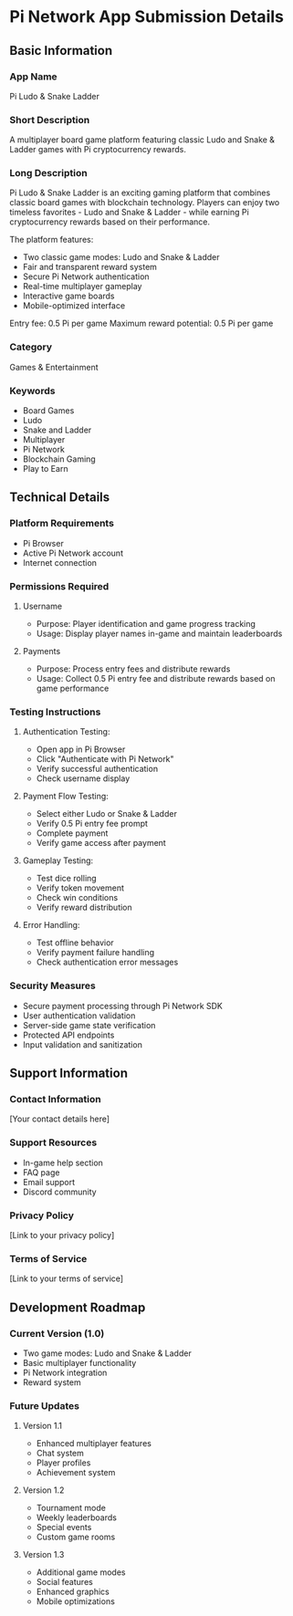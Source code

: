 # Pi Network App Submission Details

## Basic Information

### App Name
Pi Ludo & Snake Ladder

### Short Description
A multiplayer board game platform featuring classic Ludo and Snake & Ladder games with Pi cryptocurrency rewards.

### Long Description
Pi Ludo & Snake Ladder is an exciting gaming platform that combines classic board games with blockchain technology. Players can enjoy two timeless favorites - Ludo and Snake & Ladder - while earning Pi cryptocurrency rewards based on their performance.

The platform features:
- Two classic game modes: Ludo and Snake & Ladder
- Fair and transparent reward system
- Secure Pi Network authentication
- Real-time multiplayer gameplay
- Interactive game boards
- Mobile-optimized interface

Entry fee: 0.5 Pi per game
Maximum reward potential: 0.5 Pi per game

### Category
Games & Entertainment

### Keywords
- Board Games
- Ludo
- Snake and Ladder
- Multiplayer
- Pi Network
- Blockchain Gaming
- Play to Earn

## Technical Details

### Platform Requirements
- Pi Browser
- Active Pi Network account
- Internet connection

### Permissions Required
1. Username
   - Purpose: Player identification and game progress tracking
   - Usage: Display player names in-game and maintain leaderboards

2. Payments
   - Purpose: Process entry fees and distribute rewards
   - Usage: Collect 0.5 Pi entry fee and distribute rewards based on game performance

### Testing Instructions

1. Authentication Testing:
   - Open app in Pi Browser
   - Click "Authenticate with Pi Network"
   - Verify successful authentication
   - Check username display

2. Payment Flow Testing:
   - Select either Ludo or Snake & Ladder
   - Verify 0.5 Pi entry fee prompt
   - Complete payment
   - Verify game access after payment

3. Gameplay Testing:
   - Test dice rolling
   - Verify token movement
   - Check win conditions
   - Verify reward distribution

4. Error Handling:
   - Test offline behavior
   - Verify payment failure handling
   - Check authentication error messages

### Security Measures
- Secure payment processing through Pi Network SDK
- User authentication validation
- Server-side game state verification
- Protected API endpoints
- Input validation and sanitization

## Support Information

### Contact Information
[Your contact details here]

### Support Resources
- In-game help section
- FAQ page
- Email support
- Discord community

### Privacy Policy
[Link to your privacy policy]

### Terms of Service
[Link to your terms of service]

## Development Roadmap

### Current Version (1.0)
- Two game modes: Ludo and Snake & Ladder
- Basic multiplayer functionality
- Pi Network integration
- Reward system

### Future Updates
1. Version 1.1
   - Enhanced multiplayer features
   - Chat system
   - Player profiles
   - Achievement system

2. Version 1.2
   - Tournament mode
   - Weekly leaderboards
   - Special events
   - Custom game rooms

3. Version 1.3
   - Additional game modes
   - Social features
   - Enhanced graphics
   - Mobile optimizations